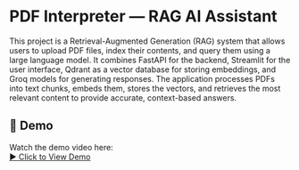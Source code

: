 # PDF Interpreter — RAG AI Assistant

This project is a Retrieval-Augmented Generation (RAG) system that allows users to upload PDF files, index their contents, and query them using a large language model. It combines FastAPI for the backend, Streamlit for the user interface, Qdrant as a vector database for storing embeddings, and Groq models for generating responses. The application processes PDFs into text chunks, embeds them, stores the vectors, and retrieves the most relevant content to provide accurate, context-based answers.


## 🎥 Demo

Watch the demo video here:  
[▶️ Click to View Demo]([https://github.com/<username>/<repo>/releases/download/v1.0.0/demo.mp4](https://github.com/user-attachments/assets/f4e7b396-0ca8-4cbf-8556-596812ac24a0))

